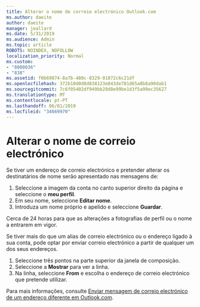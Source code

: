 ```yaml
---
title: Alterar o nome de correio electrónico Outlook.com
ms.author: daeite
author: daeite
manager: joallard
ms.date: 5/31/2019
ms.audience: Admin
ms.topic: article
ROBOTS: NOINDEX, NOFOLLOW
localization_priority: Normal
ms.custom:
- "8000036"
- "838"
ms.assetid: f0b69874-8a7b-480c-8329-01872c6c21df
ms.openlocfilehash: 372b10d0d8d838123e843de781d65a8b8a90dab1
ms.sourcegitcommit: 7c6f05402df949bb28d8e99be1d3f5a99ec35627
ms.translationtype: MT
ms.contentlocale: pt-PT
ms.lasthandoff: 06/01/2019
ms.locfileid: "34669970"
---
```

# <a name="change-your-email-name"></a>Alterar o nome de correio electrónico

Se tiver um endereço de correio electrónico e pretender alterar os destinatários de nome serão apresentado nas mensagens de:
  
1. Seleccione a imagem da conta no canto superior direito da página e seleccione o **meu perfil**.
1. Em seu nome, seleccione **Editar nome**.
1. Introduza um nome próprio e apelido e seleccione **Guardar**.

Cerca de 24 horas para que as alterações a fotografias de perfil ou o nome a entrarem em vigor.
  
Se tiver mais do que um alias de correio electrónico ou o endereço ligado à sua conta, pode optar por enviar correio electrónico a partir de qualquer um dos seus endereços.
  
1. Seleccione três pontos na parte superior da janela de composição.
1. Seleccione a **Mostrar** para ver a linha.
1. Na linha, seleccione **From** e escolha o endereço de correio electrónico que pretende utilizar.

Para mais informações, consulte [Enviar mensagem de correio electrónico de um endereço diferente em Outlook.com](https://go.microsoft.com/fwlink/p/?linkid=2001701&amp;clcid=0x409).